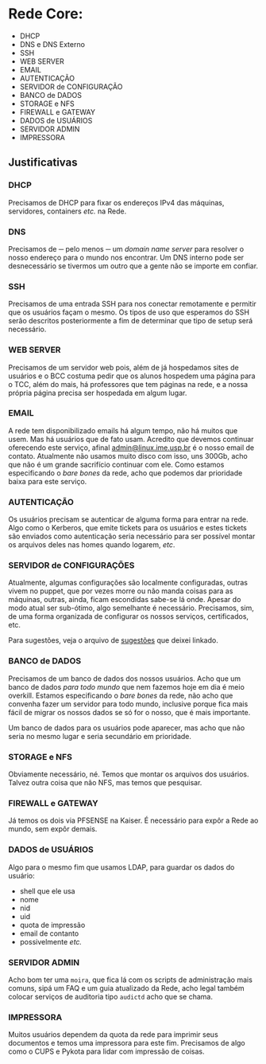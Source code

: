 # Rede Core:
 * DHCP
 * DNS e DNS Externo
 * SSH
 * WEB SERVER
 * EMAIL
 * AUTENTICAÇÃO
 * SERVIDOR de CONFIGURAÇÃO
 * BANCO de DADOS
 * STORAGE e NFS
 * FIREWALL e GATEWAY
 * DADOS de USUÁRIOS
 * SERVIDOR ADMIN
 * IMPRESSORA

## Justificativas

### DHCP
Precisamos de DHCP para fixar os endereços IPv4 das máquinas, servidores, containers _etc._ na Rede.

### DNS
Precisamos de ─ pelo menos ─ um _domain name server_ para resolver o nosso endereço para o mundo nos 
encontrar. Um DNS interno pode ser desnecessário se tivermos um outro que a gente não se importe em 
confiar.

### SSH
Precisamos de uma entrada SSH para nos conectar remotamente e permitir que os usuários façam o 
mesmo. Os tipos de uso que esperamos do SSH serão descritos posteriormente a fim de determinar que 
tipo de setup será necessário.

### WEB SERVER
Precisamos de um servidor web pois, além de já hospedamos sites de usuários e o BCC costuma pedir 
que os alunos hospedem uma página para o TCC, além do mais, há professores que tem páginas na rede, 
e a nossa própria página precisa ser hospedada em algum lugar.

### EMAIL
A rede tem disponibilizado emails há algum tempo, não há muitos que usem. Mas há usuários que de 
fato usam. Acredito que devemos continuar oferecendo este serviço, afinal admin@linux.ime.usp.br é o
nosso email de contato. Atualmente não usamos muito disco com isso, uns 300Gb, acho que não é um
grande sacrifício continuar com ele. Como estamos especificando o _bare bones_ da rede, acho que 
podemos dar prioridade baixa para este serviço.

### AUTENTICAÇÃO
Os usuários precisam se autenticar de alguma forma para entrar na rede. Algo como o Kerberos, que 
emite tickets para os usuários e estes tickets são enviados como autenticação seria necessário para
ser possível montar os arquivos deles nas homes quando logarem, _etc_.

### SERVIDOR de CONFIGURAÇÕES
Atualmente, algumas configurações são localmente configuradas, outras vivem no puppet, que por vezes
morre ou não manda coisas para as máquinas, outras, ainda, ficam escondidas sabe-se lá onde. Apesar 
do modo atual ser sub-ótimo, algo semelhante é necessário. Precisamos, sim, de uma forma organizada
de configurar os nossos serviços, certificados, etc.

Para sugestões, veja o arquivo de [sugestões](configuration-server.md) que deixei linkado.

### BANCO de DADOS
Precisamos de um banco de dados dos nossos usuários. Acho que um banco de dados _para todo mundo_ 
que nem fazemos hoje em dia é meio overkill. Estamos especificando o _bare bones_ da rede, não acho 
que convenha fazer um servidor para todo mundo, inclusive porque fica mais fácil de migrar os nossos 
dados se só for o nosso, que é mais importante. 

Um banco de dados para os usuários pode aparecer, mas acho que não seria no mesmo lugar e seria 
secundário em prioridade.

### STORAGE e NFS
Obviamente necessário, né. Temos que montar os arquivos dos usuários. Talvez outra coisa que não 
NFS, mas temos que pesquisar.

### FIREWALL e GATEWAY
Já temos os dois via PFSENSE na Kaiser. É necessário para expôr a Rede ao mundo, sem expôr demais.

### DADOS de USUÁRIOS
Algo para o mesmo fim que usamos LDAP, para guardar os dados do usuário: 
 * shell que ele usa
 * nome 
 * nid 
 * uid
 * quota de impressão
 * email de contanto
 * possivelmente _etc._

### SERVIDOR ADMIN
Acho bom ter uma `moira`, que fica lá com os scripts de administração mais comuns, sipá um FAQ e um 
guia atualizado da Rede, acho legal também colocar serviços de auditoria tipo `audictd` acho que se 
chama.

### IMPRESSORA
Muitos usuários dependem da quota da rede para imprimir seus documentos e temos uma impressora para
este fim. Precisamos de algo como o CUPS e Pykota para lidar com impressão de coisas.